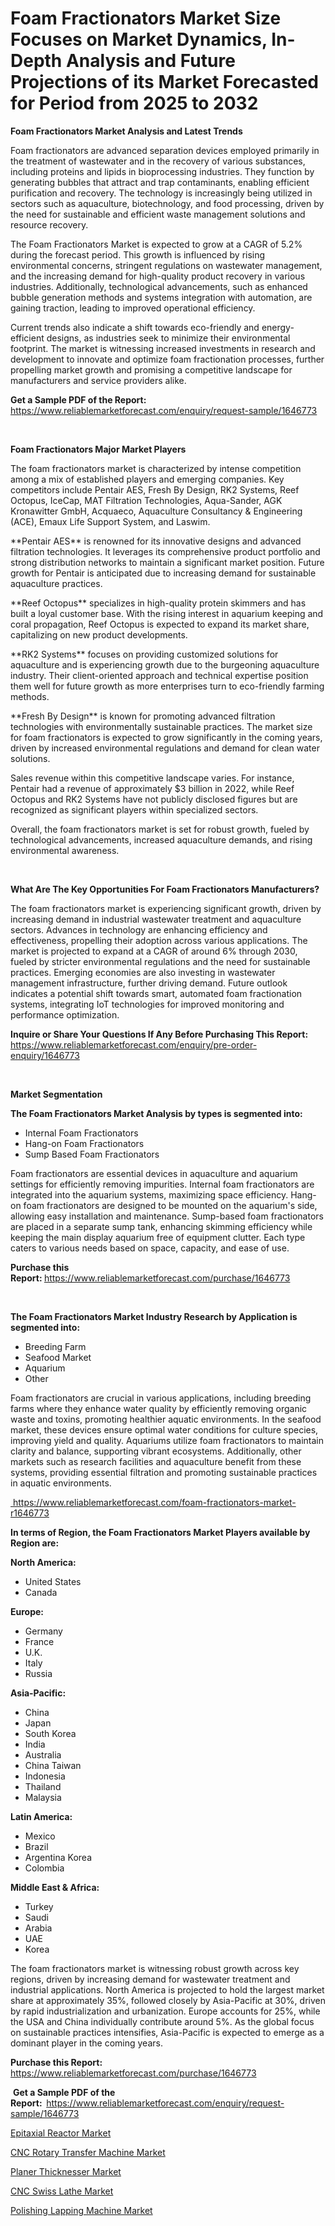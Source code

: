 <p><h1>Foam Fractionators Market Size Focuses on Market Dynamics, In-Depth Analysis and Future Projections of its Market Forecasted for Period from 2025 to 2032</h1></p><p><strong>Foam Fractionators Market Analysis and Latest Trends</strong></p>
<p><p>Foam fractionators are advanced separation devices employed primarily in the treatment of wastewater and in the recovery of various substances, including proteins and lipids in bioprocessing industries. They function by generating bubbles that attract and trap contaminants, enabling efficient purification and recovery. The technology is increasingly being utilized in sectors such as aquaculture, biotechnology, and food processing, driven by the need for sustainable and efficient waste management solutions and resource recovery.</p><p>The Foam Fractionators Market is expected to grow at a CAGR of 5.2% during the forecast period. This growth is influenced by rising environmental concerns, stringent regulations on wastewater management, and the increasing demand for high-quality product recovery in various industries. Additionally, technological advancements, such as enhanced bubble generation methods and systems integration with automation, are gaining traction, leading to improved operational efficiency.</p><p>Current trends also indicate a shift towards eco-friendly and energy-efficient designs, as industries seek to minimize their environmental footprint. The market is witnessing increased investments in research and development to innovate and optimize foam fractionation processes, further propelling market growth and promising a competitive landscape for manufacturers and service providers alike.</p></p>
<p><strong>Get a Sample PDF of the Report:&nbsp;</strong> <a href="https://www.reliablemarketforecast.com/enquiry/request-sample/1646773?utm_campaign=1108&utm_medium=2&utm_source=Github&utm_content=ia&utm_term=11042025&utm_id=foam-fractionators">https://www.reliablemarketforecast.com/enquiry/request-sample/1646773</a></p>
<p>&nbsp;</p>
<p><strong>Foam Fractionators Major Market Players</strong></p>
<p><p>The foam fractionators market is characterized by intense competition among a mix of established players and emerging companies. Key competitors include Pentair AES, Fresh By Design, RK2 Systems, Reef Octopus, IceCap, MAT Filtration Technologies, Aqua-Sander, AGK Kronawitter GmbH, Acquaeco, Aquaculture Consultancy & Engineering (ACE), Emaux Life Support System, and Laswim.</p><p>**Pentair AES** is renowned for its innovative designs and advanced filtration technologies. It leverages its comprehensive product portfolio and strong distribution networks to maintain a significant market position. Future growth for Pentair is anticipated due to increasing demand for sustainable aquaculture practices.</p><p>**Reef Octopus** specializes in high-quality protein skimmers and has built a loyal customer base. With the rising interest in aquarium keeping and coral propagation, Reef Octopus is expected to expand its market share, capitalizing on new product developments.</p><p>**RK2 Systems** focuses on providing customized solutions for aquaculture and is experiencing growth due to the burgeoning aquaculture industry. Their client-oriented approach and technical expertise position them well for future growth as more enterprises turn to eco-friendly farming methods.</p><p>**Fresh By Design** is known for promoting advanced filtration technologies with environmentally sustainable practices. The market size for foam fractionators is expected to grow significantly in the coming years, driven by increased environmental regulations and demand for clean water solutions.</p><p>Sales revenue within this competitive landscape varies. For instance, Pentair had a revenue of approximately $3 billion in 2022, while Reef Octopus and RK2 Systems have not publicly disclosed figures but are recognized as significant players within specialized sectors.</p><p>Overall, the foam fractionators market is set for robust growth, fueled by technological advancements, increased aquaculture demands, and rising environmental awareness.</p></p>
<p>&nbsp;</p>
<p><strong>What Are The Key Opportunities For Foam Fractionators Manufacturers?</strong></p>
<p><p>The foam fractionators market is experiencing significant growth, driven by increasing demand in industrial wastewater treatment and aquaculture sectors. Advances in technology are enhancing efficiency and effectiveness, propelling their adoption across various applications. The market is projected to expand at a CAGR of around 6% through 2030, fueled by stricter environmental regulations and the need for sustainable practices. Emerging economies are also investing in wastewater management infrastructure, further driving demand. Future outlook indicates a potential shift towards smart, automated foam fractionation systems, integrating IoT technologies for improved monitoring and performance optimization.</p></p>
<p><strong>Inquire or Share Your Questions If Any Before Purchasing This Report:</strong> <a href="https://www.reliablemarketforecast.com/enquiry/pre-order-enquiry/1646773?utm_campaign=1108&utm_medium=2&utm_source=Github&utm_content=ia&utm_term=11042025&utm_id=foam-fractionators">https://www.reliablemarketforecast.com/enquiry/pre-order-enquiry/1646773</a></p>
<p>&nbsp;</p>
<p><strong>Market Segmentation</strong></p>
<p><strong>The Foam Fractionators Market Analysis by types is segmented into:</strong></p>
<p><ul><li>Internal Foam Fractionators</li><li>Hang-on Foam Fractionators</li><li>Sump Based Foam Fractionators</li></ul></p>
<p><p>Foam fractionators are essential devices in aquaculture and aquarium settings for efficiently removing impurities. Internal foam fractionators are integrated into the aquarium systems, maximizing space efficiency. Hang-on foam fractionators are designed to be mounted on the aquarium's side, allowing easy installation and maintenance. Sump-based foam fractionators are placed in a separate sump tank, enhancing skimming efficiency while keeping the main display aquarium free of equipment clutter. Each type caters to various needs based on space, capacity, and ease of use.</p></p>
<p><strong>Purchase this Report:&nbsp;</strong><a href="https://www.reliablemarketforecast.com/purchase/1646773?utm_campaign=1108&utm_medium=2&utm_source=Github&utm_content=ia&utm_term=11042025&utm_id=foam-fractionators">https://www.reliablemarketforecast.com/purchase/1646773</a></p>
<p>&nbsp;</p>
<p><strong>The Foam Fractionators Market Industry Research by Application is segmented into:</strong></p>
<p><ul><li>Breeding Farm</li><li>Seafood Market</li><li>Aquarium</li><li>Other</li></ul></p>
<p><p>Foam fractionators are crucial in various applications, including breeding farms where they enhance water quality by efficiently removing organic waste and toxins, promoting healthier aquatic environments. In the seafood market, these devices ensure optimal water conditions for culture species, improving yield and quality. Aquariums utilize foam fractionators to maintain clarity and balance, supporting vibrant ecosystems. Additionally, other markets such as research facilities and aquaculture benefit from these systems, providing essential filtration and promoting sustainable practices in aquatic environments.</p></p>
<p><a href="https://www.reliablemarketforecast.com/foam-fractionators-market-r1646773?utm_campaign=1108&utm_medium=2&utm_source=Github&utm_content=ia&utm_term=11042025&utm_id=foam-fractionators">&nbsp;https://www.reliablemarketforecast.com/foam-fractionators-market-r1646773</a></p>
<p><strong>In terms of Region, the Foam Fractionators Market Players available by Region are:</strong></p>
<p>
    <p> <strong> North America: </strong>
        <ul>
            <li>United States</li>
            <li>Canada</li>
        </ul>
        </p> 
    <p> <strong> Europe: </strong>
        <ul>
            <li>Germany</li>
            <li>France</li>
            <li>U.K.</li>
            <li>Italy</li>
            <li>Russia</li>
        </ul>
        </p> 
    <p> <strong> Asia-Pacific: </strong>
        <ul>
            <li>China</li>
            <li>Japan</li>
            <li>South Korea</li>
            <li>India</li>
            <li>Australia</li>
            <li>China Taiwan</li>
            <li>Indonesia</li>
            <li>Thailand</li>
            <li>Malaysia</li>
        </ul>
        </p> 
    <p> <strong> Latin America: </strong>
        <ul>
            <li>Mexico</li>
            <li>Brazil</li>
            <li>Argentina Korea</li>
            <li>Colombia</li>
        </ul>
        </p> 
    <p> <strong> Middle East & Africa: </strong>
        <ul>
            <li>Turkey</li>
            <li>Saudi</li>
            <li>Arabia</li>
            <li>UAE</li>
            <li>Korea</li>
        </ul>
    </p>
    </p>
<p><p>The foam fractionators market is witnessing robust growth across key regions, driven by increasing demand for wastewater treatment and industrial applications. North America is projected to hold the largest market share at approximately 35%, followed closely by Asia-Pacific at 30%, driven by rapid industrialization and urbanization. Europe accounts for 25%, while the USA and China individually contribute around 5%. As the global focus on sustainable practices intensifies, Asia-Pacific is expected to emerge as a dominant player in the coming years.</p></p>
<p><strong>Purchase this Report: </strong><a href="https://www.reliablemarketforecast.com/purchase/1646773?utm_campaign=1108&utm_medium=2&utm_source=Github&utm_content=ia&utm_term=11042025&utm_id=foam-fractionators">https://www.reliablemarketforecast.com/purchase/1646773</a></p>
<p>&nbsp;<strong>Get a Sample PDF of the Report:&nbsp;&nbsp;</strong><a href="https://www.reliablemarketforecast.com/enquiry/request-sample/1646773?utm_campaign=1108&utm_medium=2&utm_source=Github&utm_content=ia&utm_term=11042025&utm_id=foam-fractionators">https://www.reliablemarketforecast.com/enquiry/request-sample/1646773</a></p>
<p><strong></strong></p>
<p><p><a href="https://github.com/julyju69/Market-Research-Report-List-6/blob/main/epitaxial-reactor-market.md?utm_campaign=1108&utm_medium=2&utm_source=Github&utm_content=ia&utm_term=11042025&utm_id=foam-fractionators">Epitaxial Reactor Market</a></p><p><a href="https://github.com/wycheelwayeu/Market-Research-Report-List-1/blob/main/cnc-rotary-transfer-machine-market.md?utm_campaign=1108&utm_medium=2&utm_source=Github&utm_content=ia&utm_term=11042025&utm_id=foam-fractionators">CNC Rotary Transfer Machine Market</a></p><p><a href="https://github.com/gdfhhhj/Market-Research-Report-List-7/blob/main/planer-thicknesser-market.md?utm_campaign=1108&utm_medium=2&utm_source=Github&utm_content=ia&utm_term=11042025&utm_id=foam-fractionators">Planer Thicknesser Market</a></p><p><a href="https://github.com/pezezlarue7h/Market-Research-Report-List-1/blob/main/cnc-swiss-lathe-market.md?utm_campaign=1108&utm_medium=2&utm_source=Github&utm_content=ia&utm_term=11042025&utm_id=foam-fractionators">CNC Swiss Lathe Market</a></p><p><a href="https://github.com/auriashetzxj/Market-Research-Report-List-1/blob/main/polishing-lapping-machine-market.md?utm_campaign=1108&utm_medium=2&utm_source=Github&utm_content=ia&utm_term=11042025&utm_id=foam-fractionators">Polishing Lapping Machine Market</a></p></p>